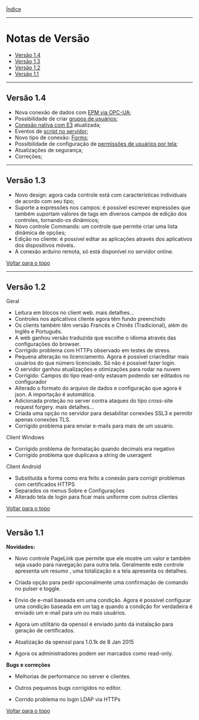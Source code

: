 [Índice](README.md#manual-elipse-mobile)

_________________________________________

# Notas de Versão

- [Versão 1.4](releasenotes.md#versão-14)
- [Versão 1.3](releasenotes.md#versão-13)
- [Versão 1.2](releasenotes.md#versão-12)
- [Versão 1.1](releasenotes.md#versão-11)

_________________________________________

## Versão 1.4
- Nova conexão de dados com [EPM via OPC-UA](connections.md#epm-opca-ua);
- Possibilidade de criar [grupos de usuários](users.md#grupo);
- [Conexão nativa com E3](connections.md#e3-nativo) atualizada;
- Eventos de [script no servidor](events.md#script);
- Novo tipo de conexão: [Forms](connections.md#form);
- Possibilidade de configuração de [permissões de usuários por tela](pages.md#páginas);
- Atualizações de segurança;
- Correções;

_________________________________________

## Versão 1.3

- Novo design: agora cada controle está com características individuais de acordo com seu tipo;
- Suporte a expressões nos campos: é possível escrever expressões que também suportam valores de tags em diversos campos de edição dos controles, tornando-os dinâmicos;
- Novo controle Commands: um controle que permite criar uma lista dinâmica de opções;
- Edição no cliente: é possível editar as aplicações através dos aplicativos dos dispositivos móveis.
- A conexão arduino remota, só está disponível no servidor online.

[Voltar para o topo](releasenotes.md)

_________________________________________

## Versão 1.2

Geral

- Leitura em blocos no client web. mais detalhes...
- Controles nos aplicativos cliente agora têm fundo preenchido
- Os clients também têm versão Francês e Chinês (Tradicional), além do Inglês e Português.
- A web ganhou versão traduzida que escolhe o idioma através das configurações do browser.
- Corrigido problema com HTTPs observado em testes de stress.
- Pequena alteração no licenciamento. Agora é possível criar/editar mais usuários do que número licenciado. Só não é possível fazer login.
- O servidor ganhou atualizações e otimizações para rodar na nuvem
- Corrigido: Campos do tipo read-only estavam podendo ser editados no configurador
- Alterado o formato do arquivo de dados e configuração que agora é json. A importação é automática.
- Adicionada proteção no server contra ataques do tipo cross-site request forgery. mais detalhes...
- Criada uma opção no servidor para desabilitar conexões SSL3 e permitir apenas conexões TLS.
- Corrigido problema para enviar e-mails para mais de um usuário.

Client Windows

- Corrigido problema de formatação quando decimals era negativo
- Corrigido problema que duplicava a string de useragent

Client Android

- Substituída a forma como era feito a conexão para corrigir problemas com certificados HTTPS
- Separados os menus Sobre e Configurações
- Alterado tela de login para ficar mais uniforme com outros clientes

[Voltar para o topo](releasenotes.md)

_________________________________________

## Versão 1.1

**Novidades:**

- Novo controle PageLink que permite que ele mostre um valor e também seja usado para navegação para outra tela. Geralmente este controle apresenta um resumo , uma totalização e a tela apresenta os detalhes.

- Criada opção para pedir opcionalmente uma confirmação de comando no pulser e toggle.

- Envio de e-mail baseada em uma condição. Agora é possível configurar uma condição baseada em um tag e quando a condição for verdadeira é enviado um e-mail para um ou mais usuários.

- Agora um utilitário da openssl é enviado junto da instalação para geração de certificados.

- Atualização da openssl para 1.0.1k de 8 Jan 2015

- Agora os administradores podem ser marcados como read-only.

**Bugs e correções**

- Melhorias de performance no server e clientes.

- Outros pequenos bugs corrigidos no editor.

- Corrido problema no login LDAP via HTTPs

[Voltar para o topo](releasenotes.md)
